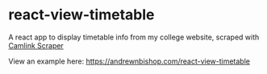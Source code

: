 # react-view-timetable

A react app to display timetable info from my college website, scraped with [Camlink Scraper](https://github.com/a-bishop/camlink-scraper)

View an example here:
https://andrewnbishop.com/react-view-timetable
